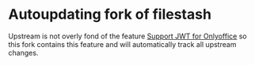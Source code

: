 # Autoupdating fork of filestash

Upstream is not overly fond of the feature [Support JWT for Onlyoffice](https://github.com/mickael-kerjean/filestash/issues/240) so this fork contains this feature and will automatically track all upstream changes.
